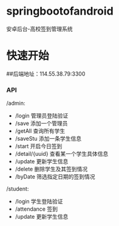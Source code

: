 # springbootofandroid
安卓后台-高校签到管理系统
# 快速开始

##后端地址：114.55.38.79:3300

### API

/admin:

* /login          管理员登陆验证
* /save           添加一个管理员
* /getAll         查询所有学生
* /saveStu        添加一条学生信息
* /start          开启今日签到
* /detail/{uuid}  查看某一个学生具体信息
* /update         更新学生信息
* /delete         删除学生及其签到情况
* /byDate         筛选指定日期的签到情况

/student:


* /login         学生登陆验证
* /attendance    签到
* /update        更新学生信息

